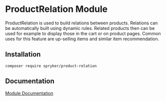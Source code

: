 # ProductRelation Module

ProductRelation is used to build relations between products. Relations can be automatically built using dynamic rules. Related products then can be used for example to display those in the cart or on product pages. Common uses for this feature are up-selling items and similar item recommendation.

## Installation

```
composer require spryker/product-relation
```

## Documentation

[Module Documentation](https://academy.spryker.com/developing_with_spryker/module_guide/products/product_relation/product_relation.html)
